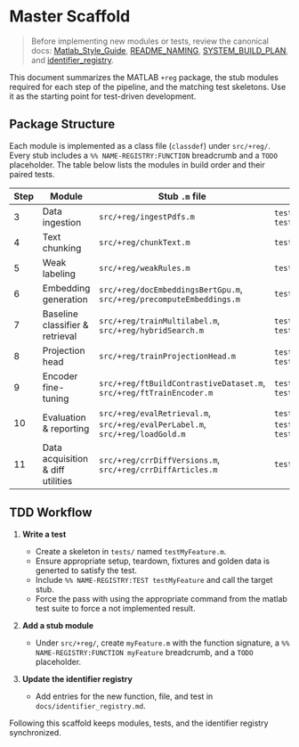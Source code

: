 # Master Scaffold

> Before implementing new modules or tests, review the canonical docs:
> [Matlab_Style_Guide](Matlab_Style_Guide.md), [README_NAMING](README_NAMING.md),
> [SYSTEM_BUILD_PLAN](SYSTEM_BUILD_PLAN.md), and [identifier_registry](identifier_registry.md).

This document summarizes the MATLAB `+reg` package, the stub modules required for each step of the pipeline, and the matching test skeletons. Use it as the starting point for test-driven development.

## Package Structure

Each module is implemented as a class file (`classdef`) under `src/+reg/`. Every stub includes a `%% NAME-REGISTRY:FUNCTION` breadcrumb and a `TODO` placeholder. The table below lists the modules in build order and their paired tests.

| Step | Module | Stub `.m` file | Test skeleton(s) |
|------|--------|----------------|------------------|
| 3 | Data ingestion | `src/+reg/ingestPdfs.m` | `tests/testPDFIngest.m`, `tests/testIngestAndChunk.m` |
| 4 | Text chunking | `src/+reg/chunkText.m` | `tests/testIngestAndChunk.m` |
| 5 | Weak labeling | `src/+reg/weakRules.m` | `tests/testRulesAndModel.m` |
| 6 | Embedding generation | `src/+reg/docEmbeddingsBertGpu.m`, `src/+reg/precomputeEmbeddings.m` | `tests/testFeatures.m` |
| 7 | Baseline classifier & retrieval | `src/+reg/trainMultilabel.m`, `src/+reg/hybridSearch.m` | `tests/testRegressionMetricsSimulated.m`, `tests/testHybridSearch.m` |
| 8 | Projection head | `src/+reg/trainProjectionHead.m` | `tests/testProjectionHeadSimulated.m`, `tests/testProjectionAutoloadPipeline.m` |
| 9 | Encoder fine-tuning | `src/+reg/ftBuildContrastiveDataset.m`, `src/+reg/ftTrainEncoder.m` | `tests/testFineTuneSmoke.m`, `tests/testFineTuneResume.m` |
| 10 | Evaluation & reporting | `src/+reg/evalRetrieval.m`, `src/+reg/evalPerLabel.m`, `src/+reg/loadGold.m` | `tests/testMetricsExpectedJSON.m`, `tests/testGoldMetrics.m`, `tests/testReportArtifact.m` |
| 11 | Data acquisition & diff utilities | `src/+reg/crrDiffVersions.m`, `src/+reg/crrDiffArticles.m` | `tests/testFetchers.m` |

## TDD Workflow

1. **Write a test**
   - Create a skeleton in `tests/` named `testMyFeature.m`.
   - Ensure appropriate setup, teardown, fixtures and golden data is generted to satisfy the test.
   - Include `%% NAME-REGISTRY:TEST testMyFeature` and call the target stub.
   - Force the pass with using the appropriate command from the matlab test suite to force a not implemented result.

2. **Add a stub module**
   - Under `src/+reg/`, create `myFeature.m` with the function signature, a `%% NAME-REGISTRY:FUNCTION myFeature` breadcrumb, and a `TODO` placeholder.

3. **Update the identifier registry**
   - Add entries for the new function, file, and test in `docs/identifier_registry.md`.


Following this scaffold keeps modules, tests, and the identifier registry synchronized.
